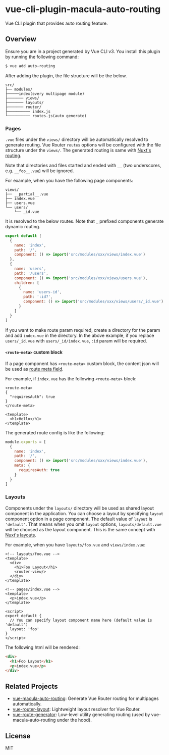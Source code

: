# vue-cli-plugin-macula-auto-routing

Vue CLI plugin that provides auto routing feature.

## Overview

Ensure you are in a project generated by Vue CLI v3. You install this plugin by running the following command:

```bash
$ vue add auto-routing
```

After adding the plugin, the file structure will be the below.

```
src/
├── modules/
├─────index(every multipage module)
├─────── views/
├─────── layouts/
├─────── router/
├────────── index.js
└────────── routes.js(auto generate)
```

### Pages

`.vue` files under the `views/` directory will be automatically resolved to generate routing. Vue Router `routes` options will be configured with the file structure under the `views/`. The generated routing is same with [Nuxt's routing](https://nuxtjs.org/guide/routing).

Note that directories and files started and ended with `__` (two underscores, e.g. `__foo__.vue`) will be ignored.

For example, when you have the following page components:

```
views/
├── __partial__.vue
├── index.vue
├── users.vue
└── users/
    └── _id.vue
```

It is resolved to the below routes. Note that `_` prefixed components generate dynamic routing.

```js
export default [
  {
    name: 'index',
    path: '/',
    component: () => import('src/modules/xxx/views/index.vue')
  },
  {
    name: 'users',
    path: '/users',
    component: () => import('src/modules/xxx/views/users.vue'),
    children: [
      {
        name: 'users-id',
        path: ':id?',
        component: () => import('src/modules/xxx/views/users/_id.vue')
      }
    ]
  }
]
```

If you want to make route param required, create a directory for the param and add `index.vue` in the directory. In the above example, if you replace `users/_id.vue` with `users/_id/index.vue`, `:id` param will be required.

#### `<route-meta>` custom block

If a page component has `<route-meta>` custom block, the content json will be used as [route meta field](https://router.vuejs.org/guide/advanced/meta.html).

For example, if `index.vue` has the following `<route-meta>` block:

```vue
<route-meta>
{
  "requiresAuth": true
}
</route-meta>

<template>
  <h1>Hello</h1>
</template>
```

The generated route config is like the following:

```js
module.exports = [
  {
    name: 'index',
    path: '/',
    component: () => import('src/modules/xxx/views/index.vue'),
    meta: {
      requiresAuth: true
    }
  }
]
```

### Layouts

Components under the `layouts/` directory will be used as shared layout component in the application. You can choose a layout by specifying `layout` component option in a page component. The default value of `layout` is `'default'`. That means when you omit `layout` options, `layouts/default.vue` will be choosed as the layout component. This is the same concept with [Nuxt's layouts](https://nuxtjs.org/guide/views#layouts).

For example, when you have `layouts/foo.vue` and `views/index.vue`:

```vue
<!-- layouts/foo.vue -->
<template>
  <div>
    <h1>Foo Layout</h1>
    <router-view/>
  </div>
</template>
```

```vue
<!-- pages/index.vue -->
<template>
  <p>index.vue</p>
</template>

<script>
export default {
  // You can specify layout component name here (default value is 'default')
  layout: 'foo'
}
</script>
```

The following html will be rendered:

```html
<div>
  <h1>Foo Layout</h1>
  <p>index.vue</p>
</div>
```

## Related Projects
* [vue-macula-auto-routing](https://github.com/macula-projects/vue-macula-auto-routing): Generate Vue Router routing  for multipages automatically.
* [vue-router-layout](https://github.com/ktsn/vue-router-layout): Lightweight layout resolver for Vue Router.
* [vue-route-generator](https://github.com/ktsn/vue-route-generator): Low-level utility generating routing (used by vue-macula-auto-routing under the hood).

## License

MIT
